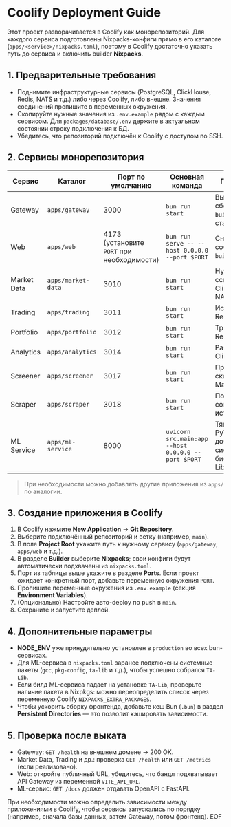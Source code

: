 # Coolify Deployment Guide

Этот проект разворачивается в Coolify как монорепозиторий. Для каждого сервиса подготовлены Nixpacks-конфиги прямо в его каталоге (`apps/<service>/nixpacks.toml`), поэтому в Coolify достаточно указать путь до сервиса и включить builder **Nixpacks**.

## 1. Предварительные требования
- Поднимите инфраструктурные сервисы (PostgreSQL, ClickHouse, Redis, NATS и т.д.) либо через Coolify, либо внешне. Значения соединений пропишите в переменных окружения.
- Скопируйте нужные значения из `.env.example` рядом с каждым сервисом. Для `packages/database/.env` держите в актуальном состоянии строку подключения к БД.
- Убедитесь, что репозиторий подключён к Coolify с доступом по SSH.

## 2. Сервисы монорепозитория
| Сервис | Каталог | Порт по умолчанию | Основная команда | Примечания |
| --- | --- | --- | --- | --- |
| Gateway | `apps/gateway` | 3000 | `bun run start` | Выполняется сборка (`bun run build`) перед стартом.
| Web | `apps/web` | 4173 (установите `PORT` при необходимости) | `bun run serve -- --host 0.0.0.0 --port $PORT` | Сначала собирает `vite build`.
| Market Data | `apps/market-data` | 3010 | `bun run start` | Нужны рабочие ссылки на ClickHouse и NATS.
| Trading | `apps/trading` | 3011 | `bun run start` | Использует Redis/NATS.
| Portfolio | `apps/portfolio` | 3012 | `bun run start` | Требует БД и Redis.
| Analytics | `apps/analytics` | 3014 | `bun run start` | Работает с ClickHouse.
| Screener | `apps/screener` | 3017 | `bun run start` | Прогоняет сканер, требует Market Data API.
| Scraper | `apps/scraper` | 3018 | `bun run start` | Подключение к соц. источникам.
| ML Service | `apps/ml-service` | 8000 | `uvicorn src.main:app --host 0.0.0.0 --port $PORT` | Тянет PyTorch/Optuna; добавлены системные библиотеки TA-Lib.

> При необходимости можно добавлять другие приложения из `apps/` по аналогии.

## 3. Создание приложения в Coolify
1. В Coolify нажмите **New Application** → **Git Repository**.
2. Выберите подключённый репозиторий и ветку (например, `main`).
3. В поле **Project Root** укажите путь к нужному сервису (`apps/gateway`, `apps/web` и т.д.).
4. В разделе **Builder** выберите **Nixpacks**; свои конфиги будут автоматически подхвачены из `nixpacks.toml`.
5. Порт из таблицы выше укажите в разделе **Ports**. Если проект ожидает конкретный порт, добавьте переменную окружения `PORT`.
6. Пропишите переменные окружения из `.env.example` (секция **Environment Variables**).
7. (Опционально) Настройте авто-deploy по push в `main`.
8. Сохраните и запустите деплой.

## 4. Дополнительные параметры
- **NODE_ENV** уже принудительно установлен в `production` во всех bun-сервисах.
- Для ML-сервиса в `nixpacks.toml` заранее подключены системные пакеты (`gcc`, `pkg-config`, `ta-lib` и т.д.), чтобы успешно собрался `TA-Lib`.
- Если билд ML-сервиса падает на установке `TA-Lib`, проверьте наличие пакета в Nixpkgs: можно переопределить список через переменную Coolify `NIXPACKS_EXTRA_PACKAGES`.
- Чтобы ускорить сборку фронтенда, добавьте кеш Bun (`.bun`) в раздел **Persistent Directories** — это позволит кэшировать зависимости.

## 5. Проверка после выката
- Gateway: `GET /health` на внешнем домене → 200 OK.
- Market Data, Trading и др.: проверка `GET /health` или `GET /metrics` (если реализовано).
- Web: откройте публичный URL, убедитесь, что бандл подхватывает API Gateway из переменной `VITE_API_URL`.
- ML-сервис: `GET /docs` должен отдавать OpenAPI с FastAPI.

При необходимости можно определить зависимости между приложениями в Coolify, чтобы сервисы запускались по порядку (например, сначала базы данных, затем Gateway, потом фронтенд). EOF
